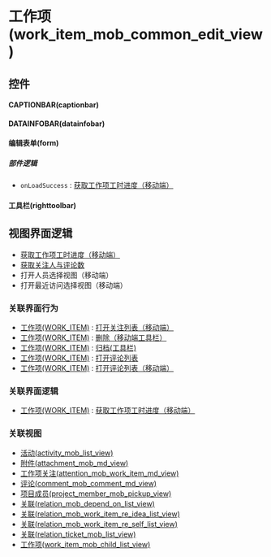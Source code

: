 # 工作项(work_item_mob_common_edit_view)  <!-- {docsify-ignore-all} -->



## 控件
#### CAPTIONBAR(captionbar)
#### DATAINFOBAR(datainfobar)
#### 编辑表单(form)

##### 部件逻辑
* `onLoadSuccess` : [获取工作项工时进度（移动端）](module/ProjMgmt/work_item/uilogic/mob_get_workload_schedule)
#### 工具栏(righttoolbar)

## 视图界面逻辑
  * [获取工作项工时进度（移动端）](module/ProjMgmt/work_item/uilogic/mob_get_workload_schedule)
  * [获取关注人与评论数](module/TestMgmt/test_case/uilogic/fill_att_com_count)
  * 打开人员选择视图（移动端）
  * 打开最近访问选择视图（移动端）


### 关联界面行为
  * [工作项(WORK_ITEM)](module/ProjMgmt/work_item) : [打开关注列表（移动端）](module/ProjMgmt/work_item#界面行为)
  * [工作项(WORK_ITEM)](module/ProjMgmt/work_item) : [删除（移动端工具栏）](module/ProjMgmt/work_item#界面行为)
  * [工作项(WORK_ITEM)](module/ProjMgmt/work_item) : [归档(工具栏)](module/ProjMgmt/work_item#界面行为)
  * [工作项(WORK_ITEM)](module/ProjMgmt/work_item) : [打开评论列表](module/ProjMgmt/work_item#界面行为)
  * [工作项(WORK_ITEM)](module/ProjMgmt/work_item) : [打开评论列表（移动端）](module/ProjMgmt/work_item#界面行为)

### 关联界面逻辑
  * [工作项(WORK_ITEM)](module/ProjMgmt/work_item) : [获取工作项工时进度（移动端）](module/ProjMgmt/work_item/uilogic/mob_get_workload_schedule)

### 关联视图
  * [活动(activity_mob_list_view)](app/view/activity_mob_list_view)
  * [附件(attachment_mob_md_view)](app/view/attachment_mob_md_view)
  * [工作项关注(attention_mob_work_item_md_view)](app/view/attention_mob_work_item_md_view)
  * [评论(comment_mob_comment_md_view)](app/view/comment_mob_comment_md_view)
  * [项目成员(project_member_mob_pickup_view)](app/view/project_member_mob_pickup_view)
  * [关联(relation_mob_depend_on_list_view)](app/view/relation_mob_depend_on_list_view)
  * [关联(relation_mob_work_item_re_idea_list_view)](app/view/relation_mob_work_item_re_idea_list_view)
  * [关联(relation_mob_work_item_re_self_list_view)](app/view/relation_mob_work_item_re_self_list_view)
  * [关联(relation_ticket_mob_list_view)](app/view/relation_ticket_mob_list_view)
  * [工作项(work_item_mob_child_list_view)](app/view/work_item_mob_child_list_view)

<script>
 const { createApp } = Vue
  createApp({
    data() {
      return {

      }
    }
  }).use(ElementPlus).mount('#app')
</script>